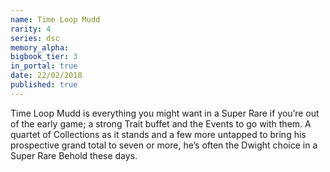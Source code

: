 ```yaml
---
name: Time Loop Mudd
rarity: 4
series: dsc
memory_alpha:
bigbook_tier: 3
in_portal: true
date: 22/02/2018
published: true
---
```


Time Loop Mudd is everything you might want in a Super Rare if you’re out of the early game; a strong Trait buffet and the Events to go with them. A quartet of Collections as it stands and a few more untapped to bring his prospective grand total to seven or more, he’s often the Dwight choice in a Super Rare Behold these days.
